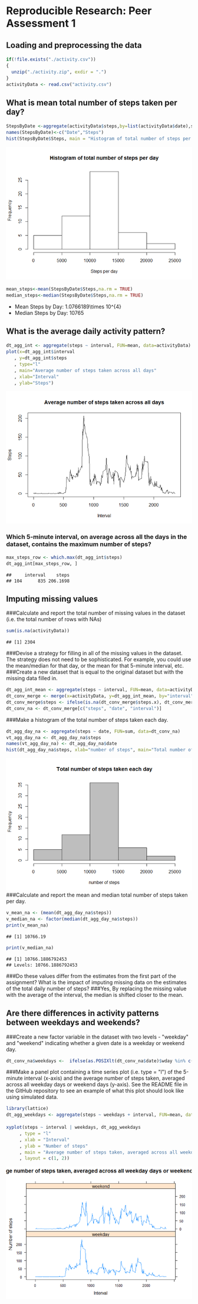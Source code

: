 # Reproducible Research: Peer Assessment 1


## Loading and preprocessing the data

```r
if(!file.exists("./activity.csv"))
{
  unzip("./activity.zip", exdir = ".")
}
activityData <- read.csv("activity.csv")
```

## What is mean total number of steps taken per day?

```r
StepsByDate <-aggregate(activityData$steps,by=list(activityData$date),sum)
names(StepsByDate)<-c("Date","Steps")
hist(StepsByDate$Steps, main = "Histogram of total number of steps per day", xlab = "Steps per day")
```

![](./instructions_fig/unnamed-chunk-2-1.png)<!-- -->

```r
mean_steps<-mean(StepsByDate$Steps,na.rm = TRUE)
median_steps<-median(StepsByDate$Steps,na.rm = TRUE)
```
* Mean Steps by Day: 1.0766189\times 10^{4}
* Median Steps by Day:  10765

## What is the average daily activity pattern?

```r
dt_agg_int <- aggregate(steps ~ interval, FUN=mean, data=activityData)
plot(x=dt_agg_int$interval
   , y=dt_agg_int$steps
   , type="l"
   , main="Average number of steps taken across all days"
   , xlab="Interval"
   , ylab="Steps")
```

![](./instructions_fig/unnamed-chunk-3-1.png)<!-- -->

### Which 5-minute interval, on average across all the days in the dataset, contains the maximum number of steps?

```r
max_steps_row <- which.max(dt_agg_int$steps)
dt_agg_int[max_steps_row, ]
```

```
##     interval    steps
## 104      835 206.1698
```

## Imputing missing values
###Calculate and report the total number of missing values in the dataset (i.e. the total number of rows with NAs)

```r
sum(is.na(activityData))
```

```
## [1] 2304
```
###Devise a strategy for filling in all of the missing values in the dataset. The strategy does not need to be sophisticated. For example, you could use the mean/median for that day, or the mean for that 5-minute interval, etc.
###Create a new dataset that is equal to the original dataset but with the missing data filled in.

```r
dt_agg_int_mean <- aggregate(steps ~ interval, FUN=mean, data=activityData)
dt_conv_merge <- merge(x=activityData, y=dt_agg_int_mean, by="interval")
dt_conv_merge$steps <- ifelse(is.na(dt_conv_merge$steps.x), dt_conv_merge$steps.y, dt_conv_merge$steps.x) 
dt_conv_na <- dt_conv_merge[c("steps", "date", "interval")]
```

###Make a histogram of the total number of steps taken each day.

```r
dt_agg_day_na <- aggregate(steps ~ date, FUN=sum, data=dt_conv_na)
vt_agg_day_na <- dt_agg_day_na$steps
names(vt_agg_day_na) <- dt_agg_day_na$date 
hist(dt_agg_day_na$steps, xlab="number of steps", main="Total number of steps taken each day",col="gray")
```

![](./instructions_fig/unnamed-chunk-7-1.png)<!-- -->
###Calculate and report the mean and median total number of steps taken per day. 

```r
v_mean_na <- (mean(dt_agg_day_na$steps))
v_median_na <- factor(median(dt_agg_day_na$steps))
print(v_mean_na)
```

```
## [1] 10766.19
```

```r
print(v_median_na)
```

```
## [1] 10766.1886792453
## Levels: 10766.1886792453
```

###Do these values differ from the estimates from the first part of the assignment? What is the impact of imputing missing data on the estimates of the total daily number of steps?
###Yes, By replacing the missing value with the average of the interval, the median is shifted closer to the mean.


## Are there differences in activity patterns between weekdays and weekends?
###Create a new factor variable in the dataset with two levels - "weekday" and "weekend" indicating whether a given date is a weekday or weekend day.

```r
dt_conv_na$weekdays <-  ifelse(as.POSIXlt(dt_conv_na$date)$wday %in% c(0,6), 'weekend', 'weekday')
```

###Make a panel plot containing a time series plot (i.e. type = "l") of the 5-minute interval (x-axis) and the average number of steps taken, averaged across all weekday days or weekend days (y-axis). See the README file in the GitHub repository to see an example of what this plot should look like using simulated data.

```r
library(lattice)
dt_agg_weekdays <- aggregate(steps ~ weekdays + interval, FUN=mean, data=dt_conv_na)

xyplot(steps ~ interval | weekdays, dt_agg_weekdays
     , type = "l"
     , xlab = "Interval"
     , ylab = "Number of steps"
     , main = "Average number of steps taken, averaged across all weekday days or weekend days"
     , layout = c(1, 2))
```

![](./instructions_fig/unnamed-chunk-10-1.png)<!-- -->

